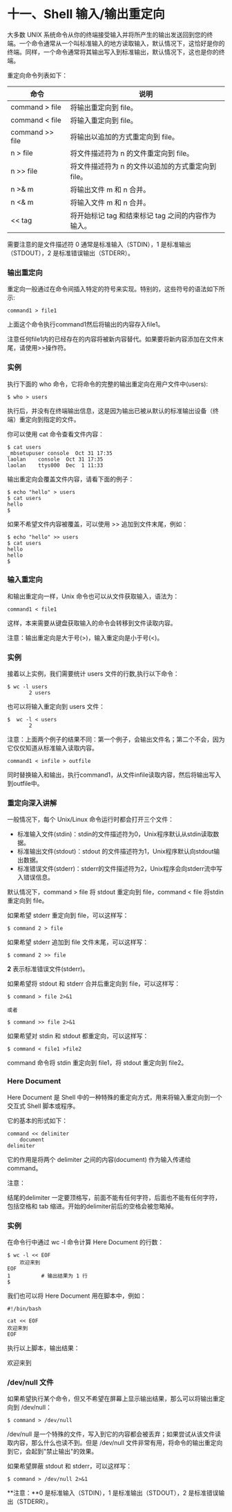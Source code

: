 # 十一、Shell 输入/输出重定向

大多数 UNIX 系统命令从你的终端接受输入并将所产生的输出发送回​​到您的终端。一个命令通常从一个叫标准输入的地方读取输入，默认情况下，这恰好是你的终端。同样，一个命令通常将其输出写入到标准输出，默认情况下，这也是你的终端。

重定向命令列表如下：

| 命令              | 说明                                               |
|-------------------|----------------------------------------------------|
| command \> file   | 将输出重定向到 file。                              |
| command \< file   | 将输入重定向到 file。                              |
| command \>\> file | 将输出以追加的方式重定向到 file。                  |
| n \> file         | 将文件描述符为 n 的文件重定向到 file。             |
| n \>\> file       | 将文件描述符为 n 的文件以追加的方式重定向到 file。 |
| n \>& m           | 将输出文件 m 和 n 合并。                           |
| n \<& m           | 将输入文件 m 和 n 合并。                           |
| \<\< tag          | 将开始标记 tag 和结束标记 tag 之间的内容作为输入。 |

需要注意的是文件描述符 0 通常是标准输入（STDIN），1 是标准输出（STDOUT），2 是标准错误输出（STDERR）。

### 输出重定向

重定向一般通过在命令间插入特定的符号来实现。特别的，这些符号的语法如下所示:

```
command1 > file1
```


上面这个命令执行command1然后将输出的内容存入file1。

注意任何file1内的已经存在的内容将被新内容替代。如果要将新内容添加在文件末尾，请使用\>\>操作符。

### 实例

执行下面的 who 命令，它将命令的完整的输出重定向在用户文件中(users):

```
$ who > users
```


执行后，并没有在终端输出信息，这是因为输出已被从默认的标准输出设备（终端）重定向到指定的文件。

你可以使用 cat 命令查看文件内容：

```
$ cat users
_mbsetupuser console  Oct 31 17:35 
laolan    console  Oct 31 17:35 
laolan    ttys000  Dec  1 11:33 
```


输出重定向会覆盖文件内容，请看下面的例子：

```
$ echo "hello" > users
$ cat users
hello
$
```


如果不希望文件内容被覆盖，可以使用 \>\> 追加到文件末尾，例如：

```
$ echo "hello" >> users
$ cat users
hello
hello
$
```


### 输入重定向

和输出重定向一样，Unix 命令也可以从文件获取输入，语法为：

```
command1 < file1
```


这样，本来需要从键盘获取输入的命令会转移到文件读取内容。

注意：输出重定向是大于号(\>)，输入重定向是小于号(\<)。

### 实例

接着以上实例，我们需要统计 users 文件的行数,执行以下命令：

```
$ wc -l users
       2 users
```


也可以将输入重定向到 users 文件：

```
$  wc -l < users
       2 
```


注意：上面两个例子的结果不同：第一个例子，会输出文件名；第二个不会，因为它仅仅知道从标准输入读取内容。

```
command1 < infile > outfile
```


同时替换输入和输出，执行command1，从文件infile读取内容，然后将输出写入到outfile中。

### 重定向深入讲解

一般情况下，每个 Unix/Linux 命令运行时都会打开三个文件：

-   标准输入文件(stdin)：stdin的文件描述符为0，Unix程序默认从stdin读取数据。
-   标准输出文件(stdout)：stdout 的文件描述符为1，Unix程序默认向stdout输出数据。
-   标准错误文件(stderr)：stderr的文件描述符为2，Unix程序会向stderr流中写入错误信息。

默认情况下，command \> file 将 stdout 重定向到 file，command \< file 将stdin 重定向到 file。

如果希望 stderr 重定向到 file，可以这样写：

```
$ command 2 > file
```


如果希望 stderr 追加到 file 文件末尾，可以这样写：

```
$ command 2 >> file
```


**2** 表示标准错误文件(stderr)。

如果希望将 stdout 和 stderr 合并后重定向到 file，可以这样写：

```
$ command > file 2>&1

或者

$ command >> file 2>&1
```


如果希望对 stdin 和 stdout 都重定向，可以这样写：

```
$ command < file1 >file2
```


command 命令将 stdin 重定向到 file1，将 stdout 重定向到 file2。

### Here Document

Here Document 是 Shell 中的一种特殊的重定向方式，用来将输入重定向到一个交互式 Shell 脚本或程序。

它的基本的形式如下：

```
command << delimiter
    document
delimiter
```


它的作用是将两个 delimiter 之间的内容(document) 作为输入传递给 command。

注意：

结尾的delimiter 一定要顶格写，前面不能有任何字符，后面也不能有任何字符，包括空格和 tab 缩进。开始的delimiter前后的空格会被忽略掉。

### 实例

在命令行中通过 wc -l 命令计算 Here Document 的行数：

```
$ wc -l << EOF
    欢迎来到
EOF
1          # 输出结果为 1 行
$
```


我们也可以将 Here Document 用在脚本中，例如：

```
#!/bin/bash

cat << EOF
欢迎来到
EOF
```


执行以上脚本，输出结果：

欢迎来到


### /dev/null 文件

如果希望执行某个命令，但又不希望在屏幕上显示输出结果，那么可以将输出重定向到 /dev/null：

```
$ command > /dev/null
```


/dev/null 是一个特殊的文件，写入到它的内容都会被丢弃；如果尝试从该文件读取内容，那么什么也读不到。但是 /dev/null 文件非常有用，将命令的输出重定向到它，会起到"禁止输出"的效果。

如果希望屏蔽 stdout 和 stderr，可以这样写：

```
$ command > /dev/null 2>&1
```


**注意：**0 是标准输入（STDIN），1 是标准输出（STDOUT），2 是标准错误输出（STDERR）。
